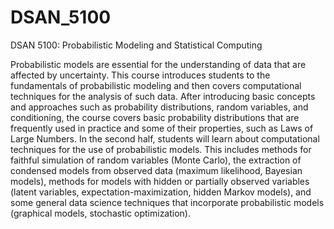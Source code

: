 # DSAN_5100
DSAN 5100: Probabilistic Modeling and Statistical Computing

Probabilistic models are essential for the understanding of data that are affected by uncertainty. This course introduces students to the fundamentals of probabilistic modeling and then covers computational techniques for the analysis of such data. After introducing basic concepts and approaches such as probability distributions, random variables, and conditioning, the course covers basic probability distributions that are frequently used in practice and some of their properties, such as Laws of Large Numbers. In the second half, students will learn about computational techniques for the use of probabilistic models. This includes methods for faithful simulation of random variables (Monte Carlo), the extraction of condensed models from observed data (maximum likelihood, Bayesian models), methods for models with hidden or partially observed variables (latent variables, expectation-maximization, hidden Markov models), and some general data science techniques that incorporate probabilistic models (graphical models, stochastic optimization).
